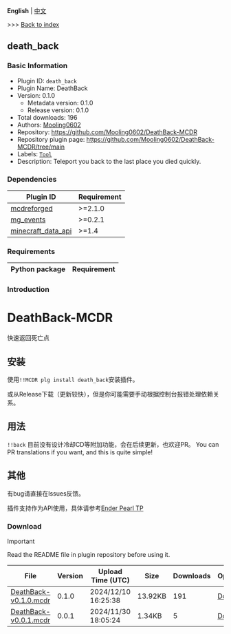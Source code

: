 **English** | [中文](readme-zh_cn.md)

\>\>\> [Back to index](/readme.md)

## death_back

### Basic Information

- Plugin ID: `death_back`
- Plugin Name: DeathBack
- Version: 0.1.0
  - Metadata version: 0.1.0
  - Release version: 0.1.0
- Total downloads: 196
- Authors: [Mooling0602](https://github.com/Mooling0602)
- Repository: https://github.com/Mooling0602/DeathBack-MCDR
- Repository plugin page: https://github.com/Mooling0602/DeathBack-MCDR/tree/main
- Labels: [`Tool`](/labels/tool/readme.md)
- Description: Teleport you back to the last place you died quickly.

### Dependencies

| Plugin ID | Requirement |
| --- | --- |
| [mcdreforged](https://github.com/Fallen-Breath/MCDReforged) | \>=2.1.0 |
| [mg_events](/plugins/mg_events/readme.md) | \>=0.2.1 |
| [minecraft_data_api](/plugins/minecraft_data_api/readme.md) | \>=1.4 |

### Requirements

| Python package | Requirement |
| --- | --- |

### Introduction

# DeathBack-MCDR
快速返回死亡点

## 安装
使用`!!MCDR plg install death_back`安装插件。

或从Release下载（更新较快），但是你可能需要手动根据控制台报错处理依赖关系。

## 用法
`!!back`
目前没有设计冷却CD等附加功能，会在后续更新，也欢迎PR。
You can PR translations if you want, and this is quite simple!

## 其他
有bug请直接在Issues反馈。

插件支持作为API使用，具体请参考[Ender Pearl TP](https://github.com/Mooling0602/Ender-Pearl-TP-MCDR)

### Download

> [!IMPORTANT]
> Read the README file in plugin repository before using it.

| File | Version | Upload Time (UTC) | Size | Downloads | Operations |
| --- | --- | --- | --- | --- | --- |
| [DeathBack-v0.1.0.mcdr](https://github.com/Mooling0602/DeathBack-MCDR/releases/tag/0.1.0) | 0.1.0 | 2024/12/10 16:25:38 | 13.92KB | 191 | [Download](https://github.com/Mooling0602/DeathBack-MCDR/releases/download/0.1.0/DeathBack-v0.1.0.mcdr) |
| [DeathBack-v0.0.1.mcdr](https://github.com/Mooling0602/DeathBack-MCDR/releases/tag/0.0.1) | 0.0.1 | 2024/11/30 18:05:24 | 1.34KB | 5 | [Download](https://github.com/Mooling0602/DeathBack-MCDR/releases/download/0.0.1/DeathBack-v0.0.1.mcdr) |

